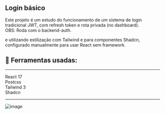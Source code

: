 ## Login básico

Este projeto é um estudo do funcionamento de um sistema de login tradicional JWT, com refresh token e rota privada (no dashboard).  <br>
OBS: Roda com o backend-auth.

e utilizando estilização com Tailwind e para componentes Shadcn, configurado manualmente para usar React sem framework.

## 🔨 Ferramentas usadas:

---

React 17 <br> 
Postcss <br> 
Tailwind 3 <br>
Shadcn <br>

---

![image](https://github.com/user-attachments/assets/b77023d5-910b-429b-a3ac-04e3d7ee372e)

